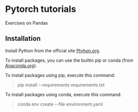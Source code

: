 # Pytorch tutorials

Exercises on Pandas


## Installation

Install Python from the official site [Ptyhon.org](https://www.python.org/).

To install packages, you can use the builtin pip or conda (from [Anaconda.org](https://anaconda.org/)).

To install packages using pip, execute this command:

> pip install --requirements requirements.txt

To install packages using conda, execute this command:

> conda env create --file environment.yaml